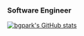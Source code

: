 ### Software Engineer

[![bgpark's GitHub stats](https://github-readme-stats.vercel.app/api?username=bgpark82&count_private=true&show_icons=true&theme=vue)](https://github.com/anuraghazra/github-readme-stats)

<!--
**bgpark82/bgpark82** is a ✨ _special_ ✨ repository because its `README.md` (this file) appears on your GitHub profile.

Here are some ideas to get you started:

- 🔭 I’m currently working on ...
- 🌱 I’m currently learning ...
- 👯 I’m looking to collaborate on ...
- 🤔 I’m looking for help with ...
- 💬 Ask me about ...
- 📫 How to reach me: ...
- 😄 Pronouns: ...
- ⚡ Fun fact: ...
-->
